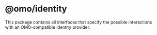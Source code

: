 # @omo/identity
This package contains all interfaces that specify the possible interactions with an OMO-compatible identity provider.
